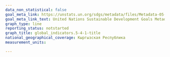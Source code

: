 ```yaml
---
data_non_statistical: false
goal_meta_link: https://unstats.un.org/sdgs/metadata/files/Metadata-05-04-01.pdf
goal_meta_link_text: United Nations Sustainable Development Goals Metadata (PDF 337 KB)
graph_type: line
reporting_status: notstarted
graph_title: global_indicators.5-4-1-title
national_geographical_coverage: Кыргызская Республика
measurement_units: 

---
```

